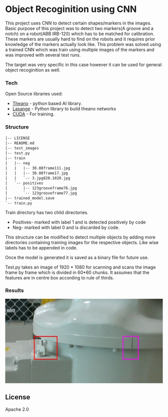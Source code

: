 # Object Recoginition using CNN

This project uses CNN to detect certain shapes/markers in the images. Basic purpose of this project was to detect two markers(A groove and a notch) on a robot(ABB IRB-120) which has to be matched for calibration. These markers are usually hard to find on the robots and it requires prior knowledge of the markers actually look like. This problem was solved using a trained CNN which was train using multiple images of the markers and was improved with several test runs.

The target was very specific in this case however it can be used for general object recoginition as well.


### Tech

Open Source libraries used:

* [Theano] - python based AI library.
* [Lasange] - Python library to build theano networks
* [CUDA] - For training.

### Structure
```
|-- LICENSE
|-- README.md
|-- test_images
|-- test.py
|-- train
|   |-- neg
|   |   |-- 30.08frame111.jpg
|   |   |-- 30.08frame17.jpg
|   |   `-- 3.jpg820.1020.jpg
|   `-- positives
|       |-- 123grooveframe76.jpg
|       `-- 123grooveframe77.jpg
|-- trained_model.save
`-- train.py
```

Train directory has two child directories.
- Positives- marked with label 1 and is detected positively by code
- Neg- marked with label 0 and is discarded by code.

This structure can be modified to detect multiple objects by adding more directories containing training images for the respective objects.
Like wise labels has to be appended in code.

Once the model is generated it is saved as a binary file for future use.

Test.py takes an image of 1920 * 1080 for scanning and scans the image frame by frame which is divided in 60*60 chunks. It assumes that the features are in centre box according to rule of thirds.

### Results

![sample image](./docs/sample.jpg)

License
----

Apache 2.0

   [Theano]: <http://deeplearning.net/software/theano/>
   [Lasange]: <https://github.com/Lasagne/Lasagne>
   [CUDA]: <https://www.nvidia.com/object/cuda_home_new.html>
